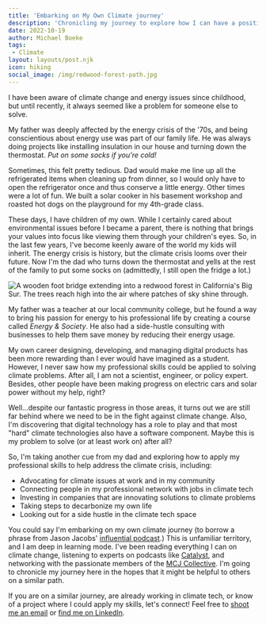 ```yaml
---
title: 'Embarking on My Own Climate journey'
description: 'Chronicling my journey to explore how I can have a positive effect on climate issues'
date: 2022-10-19
author: Michael Boeke
tags:
 - Climate
layout: layouts/post.njk
icon: hiking
social_image: /img/redwood-forest-path.jpg
---
```




<p>I have been aware of climate change and energy issues since childhood, but until recently, it always seemed like a problem for someone else to solve.</p>

<p>My father was deeply affected by the energy crisis of the '70s, and being conscientious about energy use was part of our family life. He was always doing projects like installing insulation in our house and turning down the thermostat. <i>Put on some socks if you're cold!</i></p>

<p>Sometimes, this felt pretty tedious. Dad would make me line up all the refrigerated items when cleaning up from dinner, so I would only have to open the refrigerator once and thus conserve a little energy. Other times were a lot of fun. We built a solar cooker in his basement workshop and roasted hot dogs on the playground for my 4th-grade class.</p>

<p>These days, I have children of my own. While I certainly cared about environmental issues before I became a parent, there is nothing that brings your values into focus like viewing them through your children's eyes. So, in the last few years, I've become keenly aware of the world my kids will inherit. The energy crisis is history, but the climate crisis looms over their future. Now I'm the dad who turns down the thermostat and yells at the rest of the family to put some socks on (admittedly, I still open the fridge a lot.)</p>

<p><img src="/img/redwood-forest-path.jpg"/ class="portrait-image" alt="A wooden foot bridge extending into a redwood forest in California's Big Sur. The trees reach high into the air where patches of sky shine through."></p>

<p>My father was a teacher at our local community college, but he found a way to bring his passion for energy to his professional life by creating a course called <i>Energy & Society</i>. He also had a side-hustle consulting with businesses to help them save money by reducing their energy usage.</p>

<p>My own career designing, developing, and managing digital products has been more rewarding than I ever would have imagined as a student. However, I never saw how my professional skills could be applied to solving climate problems. After all, I am not a scientist, engineer, or policy expert. Besides, other people have been making progress on electric cars and solar power without my help, right?</p>

<p>Well...despite our fantastic progress in those areas, it turns out we are still far behind where we need to be in the fight against climate change. Also, I'm discovering that digital technology has a role to play and that most "hard" climate technologies also have a software component. Maybe this is my problem to solve (or at least work on) after all?</p>

<p>So, I'm taking another cue from my dad and exploring how to apply my professional skills to help address the climate crisis, including:</p>
<ul>
    <li>Advocating for climate issues at work and in my community
    <li>Connecting people in my professional network with jobs in climate tech
    <li>Investing in companies that are innovating solutions to climate problems
    <li>Taking steps to decarbonize my own life
    <li>Looking out for a side hustle in the climate tech space
</ul>

<p>You could say I'm embarking on my own climate journey (to borrow a phrase from Jason Jacobs' <a href="https://podcasts.apple.com/us/podcast/my-climate-journey/id1462776122">influential podcast</a>.) This is unfamiliar territory, and I am deep in learning mode. I've been reading everything I can on climate change, listening to experts on podcasts like <a href="https://podcasts.apple.com/us/podcast/catalyst-with-shayle-kann/id1593204897">Catalyst</a>, and networking with the passionate members of the <a href="https://www.mcjcollective.com/">MCJ Collective</a>. I'm going to chronicle my journey here in the hopes that it might be helpful to others on a similar path.</p>

<p>If you are on a similar journey, are already working in climate tech, or know of a project where I could apply my skills, let's connect! Feel free to <a href="mailto:michael@michaelboeke.com">shoot me an email</a> or <a href="https://www.linkedin.com/in/michaelboeke/">find me on LinkedIn</a>.</p>